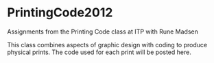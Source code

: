 PrintingCode2012
================

Assignments from the Printing Code class at ITP with Rune Madsen

This class combines aspects of graphic design with coding to produce physical prints. The code used for each print will be posted here.